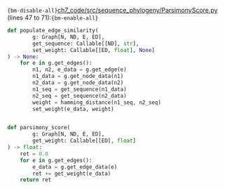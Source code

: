 `{bm-disable-all}`[ch7_code/src/sequence_phylogeny/ParsimonyScore.py](ch7_code/src/sequence_phylogeny/ParsimonyScore.py) (lines 47 to 71):`{bm-enable-all}`

```python
def populate_edge_similarity(
        g: Graph[N, ND, E, ED],
        get_sequence: Callable[[ND], str],
        set_weight: Callable[[ED, float], None]
) -> None:
    for e in g.get_edges():
        n1, n2, e_data = g.get_edge(e)
        n1_data = g.get_node_data(n1)
        n2_data = g.get_node_data(n2)
        n1_seq = get_sequence(n1_data)
        n2_seq = get_sequence(n2_data)
        weight = hamming_distance(n1_seq, n2_seq)
        set_weight(e_data, weight)


def parsimony_score(
        g: Graph[N, ND, E, ED],
        get_weight: Callable[[ED], float]
) -> float:
    ret = 0.0
    for e in g.get_edges():
        e_data = g.get_edge_data(e)
        ret += get_weight(e_data)
    return ret
```